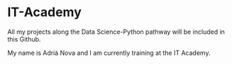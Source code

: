 # IT-Academy
All my projects along the Data Science-Python pathway will be included in this Github.

My name is Adrià Nova and I am currently training at the IT Academy.
